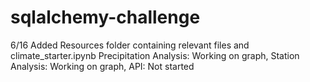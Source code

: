 # sqlalchemy-challenge

6/16
Added Resources folder containing relevant files and climate_starter.ipynb
Precipitation Analysis: Working on graph, Station Analysis: Working on graph, API: Not started
